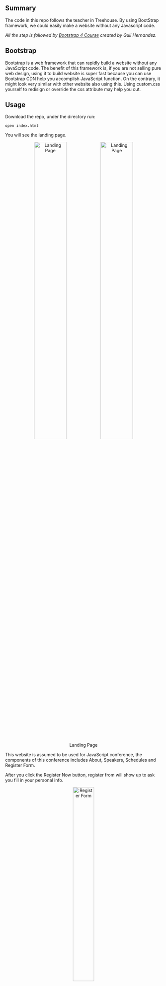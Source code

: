 ## Summary

The code in this repo follows the teacher in Treehouse. By using BootStrap framework, we could easily make a website without any Javascript code.

*All the step is followed by [Bootstrap 4 Course](https://teamtreehouse.com/library/flask-basics) created by Guil Hernandez.*

## Bootstrap

Bootstrap is a web framework that can rapidly build a website without any JavaScript code. The benefit of this framework is, if you are not selling pure web design, using it to build website is super fast because you can use Bootstrap CDN help you accomplish JavaScript function. 
On the contrary, it might look very similar with other website also using this. Using custom.css yourself to redisign or override the css attribute may help you out.

## Usage

Download the repo, under the directory run:

    open index.html

You will see the landing page.

<figure style="text-align: center;">
    <img src="README_img/LandingPage1.png" alt="Landing Page" style="width: 49.5%; height: 49.5%"/>
    <img src="README_img/LandingPage2.png" alt="Landing Page" style="width: 49.5%; height: 49.5%"/>
    <figcaption style="display: block;">Landing Page</figcaption>
</figure>

This website is assumed to be used for JavaScript conference, the components of this conference includes About, Speakers, Schedules and Register Form.

After you click the Register Now button, register from will show up to ask you fill in your personal info.

<figure style="text-align: center;">
    <img src="README_img/RegisterForm.png" alt="Register Form" style="width: 40%; height: 40%"/>
    <figcaption style="display: block;">Register Form</figcaption>
</figure>

However, we didn't process any data after Register button is pressed.

## Code

Here, we only separately list the components used in this project since it just copy from the Bootstrap website and everything works like charm! Amazing! You can see more detail in [Bootstrap components](https://getbootstrap.com/docs/4.0/components/alerts/).

#### [Getting Started](https://getbootstrap.com/docs/4.0/getting-started/introduction/) - Render all stuff from CDN
------------------------------------------------------------------------

index.html

```
<!doctype html>
<html lang="en">
  <head>
    <!-- Required meta tags -->
    <meta charset="utf-8">
    <meta name="viewport" content="width=device-width, initial-scale=1, shrink-to-fit=no">

    <!-- Bootstrap CSS -->
    <link rel="stylesheet" href="https://maxcdn.bootstrapcdn.com/bootstrap/4.0.0/css/bootstrap.min.css" integrity="sha384-Gn5384xqQ1aoWXA+058RXPxPg6fy4IWvTNh0E263XmFcJlSAwiGgFAW/dAiS6JXm" crossorigin="anonymous">

    <title>Hello, world!</title>
  </head>
  <body>
    <h1>Hello, world!</h1>

    <!-- Optional JavaScript -->
    <!-- jQuery first, then Popper.js, then Bootstrap JS -->
    <script src="https://code.jquery.com/jquery-3.2.1.slim.min.js" integrity="sha384-KJ3o2DKtIkvYIK3UENzmM7KCkRr/rE9/Qpg6aAZGJwFDMVNA/GpGFF93hXpG5KkN" crossorigin="anonymous"></script>
    <script src="https://cdnjs.cloudflare.com/ajax/libs/popper.js/1.12.9/umd/popper.min.js" integrity="sha384-ApNbgh9B+Y1QKtv3Rn7W3mgPxhU9K/ScQsAP7hUibX39j7fakFPskvXusvfa0b4Q" crossorigin="anonymous"></script>
    <script src="https://maxcdn.bootstrapcdn.com/bootstrap/4.0.0/js/bootstrap.min.js" integrity="sha384-JZR6Spejh4U02d8jOt6vLEHfe/JQGiRRSQQxSfFWpi1MquVdAyjUar5+76PVCmYl" crossorigin="anonymous"></script>
  </body>
</html>
```

This is the [starter template](https://getbootstrap.com/docs/4.0/getting-started/introduction/), just copy the code here to your html in order to render the Bootstrap CDN and jQuery package.

### [Navs](https://getbootstrap.com/docs/4.0/components/navs/) - Show the nav
------------------------------------------------------------------------

<figure style="text-align: center;">
    <img src="README_img/Navs.png" alt="Navs" style="width: 100%; height: 100%"/>
</figure>

```
<ul class="nav">
  <li class="nav-item">
    <a class="nav-link active" href="#">Active</a>
  </li>
  <li class="nav-item">
    <a class="nav-link" href="#">Link</a>
  </li>
  <li class="nav-item">
    <a class="nav-link" href="#">Link</a>
  </li>
  <li class="nav-item">
    <a class="nav-link disabled" href="#">Disabled</a>
  </li>
</ul>
```

### [Navbar](https://getbootstrap.com/docs/4.0/components/navbar/) - Show the nav bar
------------------------------------------------------------------------

<figure style="text-align: center;">
    <img src="README_img/Navbar.png" alt="Navbar" style="width: 100%; height: 100%"/>
</figure>

```
<nav class="navbar navbar-light bg-light justify-content-between">
  <a class="navbar-brand">Navbar</a>
  <form class="form-inline">
    <input class="form-control mr-sm-2" type="search" placeholder="Search" aria-label="Search">
    <button class="btn btn-outline-success my-2 my-sm-0" type="submit">Search</button>
  </form>
</nav>
```

### [Jumbotron](https://getbootstrap.com/docs/4.0/components/jumbotron/) - Large scene to show
------------------------------------------------------------------------

<figure style="text-align: center;">
    <img src="README_img/Jumbotron.png" alt="Jumbotron" style="width: 100%; height: 100%"/>
</figure>

```
<div class="jumbotron">
  <h1 class="display-4">Hello, world!</h1>
  <p class="lead">This is a simple hero unit, a simple jumbotron-style component for calling extra attention to featured content or information.</p>
  <hr class="my-4">
  <p>It uses utility classes for typography and spacing to space content out within the larger container.</p>
  <p class="lead">
    <a class="btn btn-primary btn-lg" href="#" role="button">Learn more</a>
  </p>
</div>
```

### [Button group](https://getbootstrap.com/docs/4.0/components/button-group/) - Group all the buttons together
------------------------------------------------------------------------

<figure style="text-align: center;">
    <img src="README_img/ButtonGroup.png" alt="Button group" style="width: 100%; height: 100%"/>
</figure>

```
<div class="btn-group" role="group" aria-label="Basic example">
  <button type="button" class="btn btn-secondary">Left</button>
  <button type="button" class="btn btn-secondary">Middle</button>
  <button type="button" class="btn btn-secondary">Right</button>
</div>
```

### [Cards](https://getbootstrap.com/docs/4.0/components/card/) - Show individuals in templates theme
------------------------------------------------------------------------

<figure style="text-align: center;">
    <img src="README_img/Cards.png" alt="Cards" style="width: 100%; height: 100%"/>
</figure>

```
<div class="card" style="width: 18rem;">
  <img class="card-img-top" src="..." alt="Card image cap">
  <div class="card-body">
    <p class="card-text">Some quick example text to build on the card title and make up the bulk of the card's content.</p>
  </div>
</div>
```

### [List group](https://getbootstrap.com/docs/4.0/components/list-group/) - Show all the info in a list form
------------------------------------------------------------------------

<figure style="text-align: center;">
    <img src="README_img/ListGroup.png" alt="List group" style="width: 100%; height: 100%"/>
</figure>

```
<ul class="list-group">
  <li class="list-group-item d-flex justify-content-between align-items-center">
    Cras justo odio
    <span class="badge badge-primary badge-pill">14</span>
  </li>
  <li class="list-group-item d-flex justify-content-between align-items-center">
    Dapibus ac facilisis in
    <span class="badge badge-primary badge-pill">2</span>
  </li>
  <li class="list-group-item d-flex justify-content-between align-items-center">
    Morbi leo risus
    <span class="badge badge-primary badge-pill">1</span>
  </li>
</ul>
```

### [Scrollspy](https://getbootstrap.com/docs/4.0/components/scrollspy/) - Target the html id when scrolling with active effect
------------------------------------------------------------------------

<figure style="text-align: center;">
    <img src="README_img/Scrollspy.png" alt="Scrollspy" style="width: 100%; height: 100%"/>
</figure>

```
<nav id="navbar-example2" class="navbar navbar-light bg-light">
  <a class="navbar-brand" href="#">Navbar</a>
  <ul class="nav nav-pills">
    <li class="nav-item">
      <a class="nav-link" href="#fat">@fat</a>
    </li>
    <li class="nav-item">
      <a class="nav-link" href="#mdo">@mdo</a>
    </li>
    <li class="nav-item dropdown">
      <a class="nav-link dropdown-toggle" data-toggle="dropdown" href="#" role="button" aria-haspopup="true" aria-expanded="false">Dropdown</a>
      <div class="dropdown-menu">
        <a class="dropdown-item" href="#one">one</a>
        <a class="dropdown-item" href="#two">two</a>
        <div role="separator" class="dropdown-divider"></div>
        <a class="dropdown-item" href="#three">three</a>
      </div>
    </li>
  </ul>
</nav>
<div data-spy="scroll" data-target="#navbar-example2" data-offset="0">
  <h4 id="fat">@fat</h4>
  <p>...</p>
  <h4 id="mdo">@mdo</h4>
  <p>...</p>
  <h4 id="one">one</h4>
  <p>...</p>
  <h4 id="two">two</h4>
  <p>...</p>
  <h4 id="three">three</h4>
  <p>...</p>
</div>
```

### [Dropdowns](https://getbootstrap.com/docs/4.0/components/dropdowns/) - Show the dropdowns
------------------------------------------------------------------------

<figure style="text-align: center;">
    <img src="README_img/Dropdowns.png" alt="Dropdowns" style="width: 100%; height: 100%"/>
</figure>

```
<div class="dropdown">
  <button class="btn btn-secondary dropdown-toggle" type="button" id="dropdownMenuButton" data-toggle="dropdown" aria-haspopup="true" aria-expanded="false">
    Dropdown button
  </button>
  <div class="dropdown-menu" aria-labelledby="dropdownMenuButton">
    <a class="dropdown-item" href="#">Action</a>
    <a class="dropdown-item" href="#">Another action</a>
    <a class="dropdown-item" href="#">Something else here</a>
  </div>
</div>
```

### [Modal](https://getbootstrap.com/docs/4.0/components/modal/) - Popup a modal on the current scene
------------------------------------------------------------------------

<figure style="text-align: center;">
    <img src="README_img/Modal.png" alt="Modal" style="width: 100%; height: 100%"/>
</figure>

```
<div class="modal" tabindex="-1" role="dialog">
  <div class="modal-dialog" role="document">
    <div class="modal-content">
      <div class="modal-header">
        <h5 class="modal-title">Modal title</h5>
        <button type="button" class="close" data-dismiss="modal" aria-label="Close">
          <span aria-hidden="true">&times;</span>
        </button>
      </div>
      <div class="modal-body">
        <p>Modal body text goes here.</p>
      </div>
      <div class="modal-footer">
        <button type="button" class="btn btn-primary">Save changes</button>
        <button type="button" class="btn btn-secondary" data-dismiss="modal">Close</button>
      </div>
    </div>
  </div>
</div>
```

### [Forms](https://getbootstrap.com/docs/4.0/components/forms/) - Show a form to register or write in
------------------------------------------------------------------------

<figure style="text-align: center;">
    <img src="README_img/Forms.png" alt="Forms" style="width: 100%; height: 100%"/>
</figure>

```
<form>
  <div class="form-group">
    <label for="exampleInputEmail1">Email address</label>
    <input type="email" class="form-control" id="exampleInputEmail1" aria-describedby="emailHelp" placeholder="Enter email">
    <small id="emailHelp" class="form-text text-muted">We'll never share your email with anyone else.</small>
  </div>
  <div class="form-group">
    <label for="exampleInputPassword1">Password</label>
    <input type="password" class="form-control" id="exampleInputPassword1" placeholder="Password">
  </div>
  <div class="form-check">
    <input type="checkbox" class="form-check-input" id="exampleCheck1">
    <label class="form-check-label" for="exampleCheck1">Check me out</label>
  </div>
  <button type="submit" class="btn btn-primary">Submit</button>
</form>
```


## Conclusion

In this project, we almost use all the componetns to build the website. Besdies, there are also a lot of typography and utilities used in this project. But those things are very subtle and tedious, I think that could be surveyed after familiar with all the components here.
